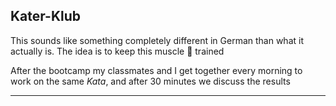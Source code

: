 ## Kater-Klub



This sounds like something completely different in German than what it actually is. The idea is to keep this muscle 🧠 trained

After the bootcamp my classmates and I get together every morning to work on the same *Kata*, and after 30 minutes we discuss the results



------



[^To give more context, in case it's needed:]: A kata is a code exercise to improve one's programming skills through practice and repetition. Each Kata is ranked based on its difficulty from 8 kyu being the easiest level

